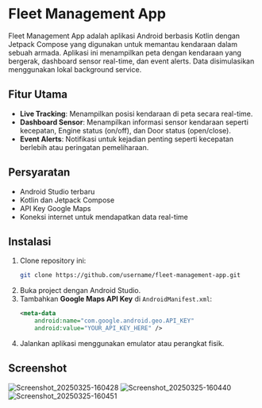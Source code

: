 # Fleet Management App

Fleet Management App adalah aplikasi Android berbasis Kotlin dengan Jetpack Compose yang digunakan untuk memantau kendaraan dalam sebuah armada. Aplikasi ini menampilkan peta dengan kendaraan yang bergerak, dashboard sensor real-time, dan event alerts. Data disimulasikan menggunakan lokal background service.

## Fitur Utama
- **Live Tracking**: Menampilkan posisi kendaraan di peta secara real-time.
- **Dashboard Sensor**: Menampilkan informasi sensor kendaraan seperti kecepatan, Engine status (on/off), dan Door status (open/close).
- **Event Alerts**: Notifikasi untuk kejadian penting seperti kecepatan berlebih atau peringatan pemeliharaan.

## Persyaratan
- Android Studio terbaru
- Kotlin dan Jetpack Compose
- API Key Google Maps
- Koneksi internet untuk mendapatkan data real-time

## Instalasi
1. Clone repository ini:
   ```bash
   git clone https://github.com/username/fleet-management-app.git
   ```
2. Buka project dengan Android Studio.
3. Tambahkan **Google Maps API Key** di `AndroidManifest.xml`:
   ```xml
   <meta-data
       android:name="com.google.android.geo.API_KEY"
       android:value="YOUR_API_KEY_HERE" />
   ```
4. Jalankan aplikasi menggunakan emulator atau perangkat fisik.

## Screenshot

![Screenshot_20250325-160428](https://github.com/user-attachments/assets/440d69c1-a78f-41a5-a1e5-a72e709a3967)
![Screenshot_20250325-160440](https://github.com/user-attachments/assets/c3de2493-ba11-4f2f-99a9-2f8ffb155e43)
![Screenshot_20250325-160451](https://github.com/user-attachments/assets/554b8e74-5894-40ac-ac50-0e889c7fe5dd)

